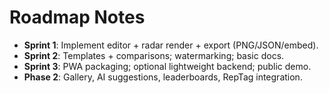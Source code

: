 # Roadmap Notes

- **Sprint 1**: Implement editor + radar render + export (PNG/JSON/embed).
- **Sprint 2**: Templates + comparisons; watermarking; basic docs.
- **Sprint 3**: PWA packaging; optional lightweight backend; public demo.
- **Phase 2**: Gallery, AI suggestions, leaderboards, RepTag integration.

